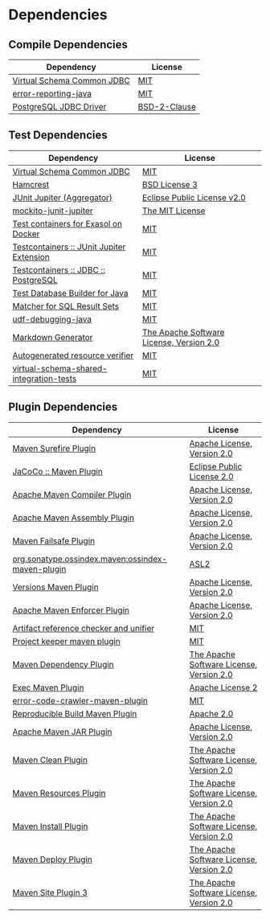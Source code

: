 <!-- @formatter:off -->
# Dependencies

## Compile Dependencies

| Dependency                      | License           |
| ------------------------------- | ----------------- |
| [Virtual Schema Common JDBC][0] | [MIT][1]          |
| [error-reporting-java][2]       | [MIT][1]          |
| [PostgreSQL JDBC Driver][4]     | [BSD-2-Clause][5] |

## Test Dependencies

| Dependency                                      | License                                        |
| ----------------------------------------------- | ---------------------------------------------- |
| [Virtual Schema Common JDBC][0]                 | [MIT][1]                                       |
| [Hamcrest][8]                                   | [BSD License 3][9]                             |
| [JUnit Jupiter (Aggregator)][10]                | [Eclipse Public License v2.0][11]              |
| [mockito-junit-jupiter][12]                     | [The MIT License][13]                          |
| [Test containers for Exasol on Docker][14]      | [MIT][1]                                       |
| [Testcontainers :: JUnit Jupiter Extension][16] | [MIT][17]                                      |
| [Testcontainers :: JDBC :: PostgreSQL][16]      | [MIT][17]                                      |
| [Test Database Builder for Java][20]            | [MIT][1]                                       |
| [Matcher for SQL Result Sets][22]               | [MIT][1]                                       |
| [udf-debugging-java][24]                        | [MIT][1]                                       |
| [Markdown Generator][26]                        | [The Apache Software License, Version 2.0][27] |
| [Autogenerated resource verifier][28]           | [MIT][1]                                       |
| [virtual-schema-shared-integration-tests][30]   | [MIT][1]                                       |

## Plugin Dependencies

| Dependency                                              | License                                        |
| ------------------------------------------------------- | ---------------------------------------------- |
| [Maven Surefire Plugin][32]                             | [Apache License, Version 2.0][33]              |
| [JaCoCo :: Maven Plugin][34]                            | [Eclipse Public License 2.0][35]               |
| [Apache Maven Compiler Plugin][36]                      | [Apache License, Version 2.0][33]              |
| [Apache Maven Assembly Plugin][38]                      | [Apache License, Version 2.0][33]              |
| [Maven Failsafe Plugin][40]                             | [Apache License, Version 2.0][33]              |
| [org.sonatype.ossindex.maven:ossindex-maven-plugin][42] | [ASL2][27]                                     |
| [Versions Maven Plugin][44]                             | [Apache License, Version 2.0][33]              |
| [Apache Maven Enforcer Plugin][46]                      | [Apache License, Version 2.0][33]              |
| [Artifact reference checker and unifier][48]            | [MIT][1]                                       |
| [Project keeper maven plugin][50]                       | [MIT][1]                                       |
| [Maven Dependency Plugin][52]                           | [The Apache Software License, Version 2.0][27] |
| [Exec Maven Plugin][54]                                 | [Apache License 2][27]                         |
| [error-code-crawler-maven-plugin][56]                   | [MIT][1]                                       |
| [Reproducible Build Maven Plugin][58]                   | [Apache 2.0][27]                               |
| [Apache Maven JAR Plugin][60]                           | [Apache License, Version 2.0][33]              |
| [Maven Clean Plugin][62]                                | [The Apache Software License, Version 2.0][27] |
| [Maven Resources Plugin][64]                            | [The Apache Software License, Version 2.0][27] |
| [Maven Install Plugin][66]                              | [The Apache Software License, Version 2.0][27] |
| [Maven Deploy Plugin][68]                               | [The Apache Software License, Version 2.0][27] |
| [Maven Site Plugin 3][70]                               | [The Apache Software License, Version 2.0][27] |

[50]: https://github.com/exasol/project-keeper-maven-plugin
[2]: https://github.com/exasol/error-reporting-java
[4]: https://jdbc.postgresql.org
[27]: http://www.apache.org/licenses/LICENSE-2.0.txt
[32]: https://maven.apache.org/surefire/maven-surefire-plugin/
[5]: https://jdbc.postgresql.org/about/license.html
[62]: http://maven.apache.org/plugins/maven-clean-plugin/
[1]: https://opensource.org/licenses/MIT
[12]: https://github.com/mockito/mockito
[40]: https://maven.apache.org/surefire/maven-failsafe-plugin/
[20]: https://github.com/exasol/test-db-builder-java
[30]: https://github.com/exasol/virtual-schema-shared-integration-tests
[54]: http://www.mojohaus.org/exec-maven-plugin
[44]: http://www.mojohaus.org/versions-maven-plugin/
[52]: http://maven.apache.org/plugins/maven-dependency-plugin/
[9]: http://opensource.org/licenses/BSD-3-Clause
[36]: https://maven.apache.org/plugins/maven-compiler-plugin/
[17]: http://opensource.org/licenses/MIT
[0]: https://github.com/exasol/virtual-schema-common-jdbc
[26]: https://github.com/Steppschuh/Java-Markdown-Generator
[35]: https://www.eclipse.org/legal/epl-2.0/
[14]: https://github.com/exasol/exasol-testcontainers
[34]: https://www.jacoco.org/jacoco/trunk/doc/maven.html
[13]: https://github.com/mockito/mockito/blob/main/LICENSE
[22]: https://github.com/exasol/hamcrest-resultset-matcher
[58]: http://zlika.github.io/reproducible-build-maven-plugin
[33]: https://www.apache.org/licenses/LICENSE-2.0.txt
[28]: https://github.com/exasol/autogenerated-resource-verifier-java
[46]: https://maven.apache.org/enforcer/maven-enforcer-plugin/
[11]: https://www.eclipse.org/legal/epl-v20.html
[66]: http://maven.apache.org/plugins/maven-install-plugin/
[10]: https://junit.org/junit5/
[42]: https://sonatype.github.io/ossindex-maven/maven-plugin/
[16]: https://testcontainers.org
[24]: https://github.com/exasol/udf-debugging-java
[8]: http://hamcrest.org/JavaHamcrest/
[68]: http://maven.apache.org/plugins/maven-deploy-plugin/
[70]: http://maven.apache.org/plugins/maven-site-plugin/
[64]: http://maven.apache.org/plugins/maven-resources-plugin/
[48]: https://github.com/exasol/artifact-reference-checker-maven-plugin
[56]: https://github.com/exasol/error-code-crawler-maven-plugin
[60]: https://maven.apache.org/plugins/maven-jar-plugin/
[38]: https://maven.apache.org/plugins/maven-assembly-plugin/
